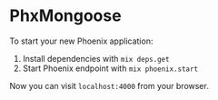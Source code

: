 # PhxMongoose

To start your new Phoenix application:

1. Install dependencies with `mix deps.get`
2. Start Phoenix endpoint with `mix phoenix.start`

Now you can visit `localhost:4000` from your browser.
